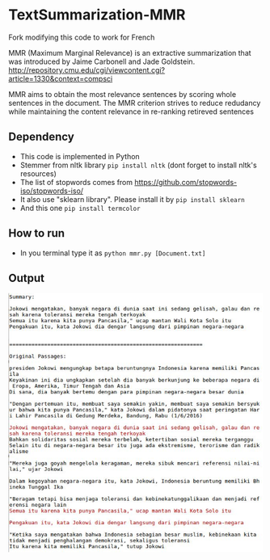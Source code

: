 # TextSummarization-MMR

Fork modifying this code to work for French

MMR (Maximum Marginal Relevance) is an extractive summarization that was introduced by Jaime Carbonell and Jade Goldstein.
http://repository.cmu.edu/cgi/viewcontent.cgi?article=1330&context=compsci

MMR aims to obtain the most relevance sentences by scoring whole sentences in the document.
The MMR criterion strives to reduce redudancy while maintaining the content relevance in re-ranking retireved sentences

## Dependency

- This code is implemented in Python
- Stemmer from nltk library ```pip install nltk``` (dont forget to install nltk's resources)
- The list of stopwords comes from https://github.com/stopwords-iso/stopwords-iso/ 
- It also use "sklearn library". Please install it by ```pip install sklearn```
- And this one ```pip install termcolor```

## How to run

- In you terminal type it as ```python mmr.py [Document.txt]```

## Output

![MMR Output](https://github.com/fajri91/document/blob/master/mmr.jpg)
